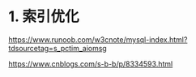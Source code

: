 # 1. 索引优化

https://www.runoob.com/w3cnote/mysql-index.html?tdsourcetag=s_pctim_aiomsg

 https://www.cnblogs.com/s-b-b/p/8334593.html
